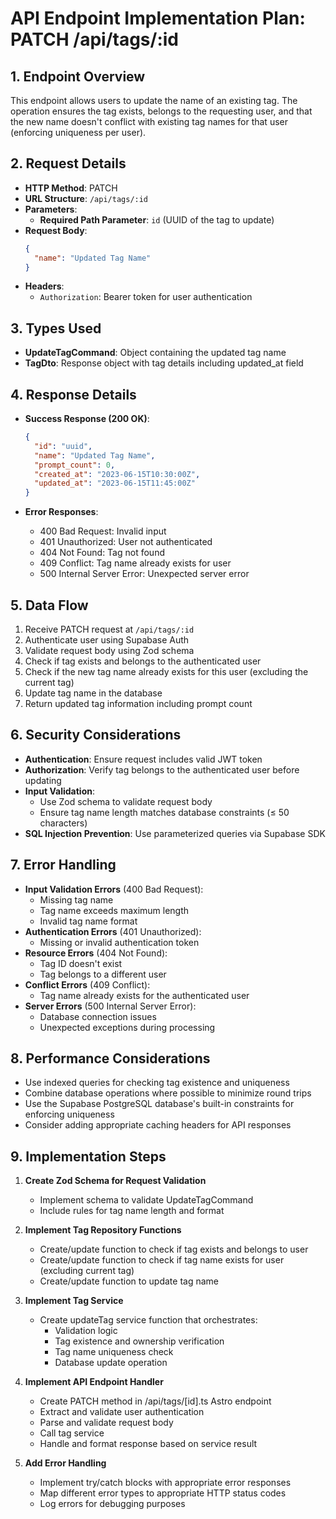 # API Endpoint Implementation Plan: PATCH /api/tags/:id

## 1. Endpoint Overview

This endpoint allows users to update the name of an existing tag. The operation ensures the tag exists, belongs to the requesting user, and that the new name doesn't conflict with existing tag names for that user (enforcing uniqueness per user).

## 2. Request Details

- **HTTP Method**: PATCH
- **URL Structure**: `/api/tags/:id`
- **Parameters**:
  - **Required Path Parameter**: `id` (UUID of the tag to update)
- **Request Body**:
  ```json
  {
    "name": "Updated Tag Name"
  }
  ```
- **Headers**:
  - `Authorization`: Bearer token for user authentication

## 3. Types Used

- **UpdateTagCommand**: Object containing the updated tag name
- **TagDto**: Response object with tag details including updated_at field

## 4. Response Details

- **Success Response (200 OK)**:

  ```json
  {
    "id": "uuid",
    "name": "Updated Tag Name",
    "prompt_count": 0,
    "created_at": "2023-06-15T10:30:00Z",
    "updated_at": "2023-06-15T11:45:00Z"
  }
  ```

- **Error Responses**:
  - 400 Bad Request: Invalid input
  - 401 Unauthorized: User not authenticated
  - 404 Not Found: Tag not found
  - 409 Conflict: Tag name already exists for user
  - 500 Internal Server Error: Unexpected server error

## 5. Data Flow

1. Receive PATCH request at `/api/tags/:id`
2. Authenticate user using Supabase Auth
3. Validate request body using Zod schema
4. Check if tag exists and belongs to the authenticated user
5. Check if the new tag name already exists for this user (excluding the current tag)
6. Update tag name in the database
7. Return updated tag information including prompt count

## 6. Security Considerations

- **Authentication**: Ensure request includes valid JWT token
- **Authorization**: Verify tag belongs to the authenticated user before updating
- **Input Validation**:
  - Use Zod schema to validate request body
  - Ensure tag name length matches database constraints (≤ 50 characters)
- **SQL Injection Prevention**: Use parameterized queries via Supabase SDK

## 7. Error Handling

- **Input Validation Errors** (400 Bad Request):
  - Missing tag name
  - Tag name exceeds maximum length
  - Invalid tag name format
- **Authentication Errors** (401 Unauthorized):
  - Missing or invalid authentication token
- **Resource Errors** (404 Not Found):
  - Tag ID doesn't exist
  - Tag belongs to a different user
- **Conflict Errors** (409 Conflict):
  - Tag name already exists for the authenticated user
- **Server Errors** (500 Internal Server Error):
  - Database connection issues
  - Unexpected exceptions during processing

## 8. Performance Considerations

- Use indexed queries for checking tag existence and uniqueness
- Combine database operations where possible to minimize round trips
- Use the Supabase PostgreSQL database's built-in constraints for enforcing uniqueness
- Consider adding appropriate caching headers for API responses

## 9. Implementation Steps

1. **Create Zod Schema for Request Validation**

   - Implement schema to validate UpdateTagCommand
   - Include rules for tag name length and format

2. **Implement Tag Repository Functions**

   - Create/update function to check if tag exists and belongs to user
   - Create/update function to check if tag name exists for user (excluding current tag)
   - Create/update function to update tag name

3. **Implement Tag Service**

   - Create updateTag service function that orchestrates:
     - Validation logic
     - Tag existence and ownership verification
     - Tag name uniqueness check
     - Database update operation

4. **Implement API Endpoint Handler**

   - Create PATCH method in /api/tags/[id].ts Astro endpoint
   - Extract and validate user authentication
   - Parse and validate request body
   - Call tag service
   - Handle and format response based on service result

5. **Add Error Handling**
   - Implement try/catch blocks with appropriate error responses
   - Map different error types to appropriate HTTP status codes
   - Log errors for debugging purposes
